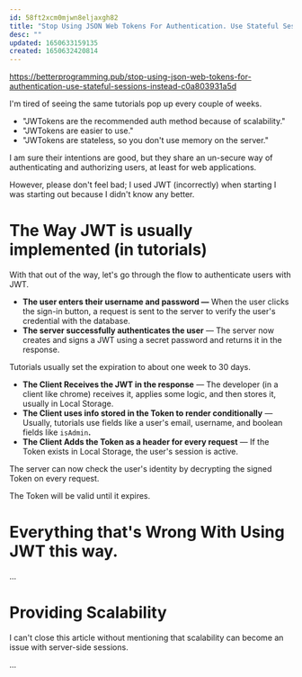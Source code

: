 ```yaml
---
id: 58ft2xcm0mjwn8eljaxgh82
title: "Stop Using JSON Web Tokens For Authentication. Use Stateful Sessions Instead."
desc: ""
updated: 1650633159135
created: 1650632420814
---
```


https://betterprogramming.pub/stop-using-json-web-tokens-for-authentication-use-stateful-sessions-instead-c0a803931a5d

I'm tired of seeing the same tutorials pop up every couple of weeks.

- "JWTokens are the recommended auth method because of scalability."
- "JWTokens are easier to use."
- "JWTokens are stateless, so you don't use memory on the server."

I am sure their intentions are good, but they share an un-secure way of authenticating and authorizing users, at least for web applications.

However, please don't feel bad; I used JWT (incorrectly) when starting I was starting out because I didn't know any better.

# The Way JWT is usually implemented (in tutorials)

With that out of the way, let's go through the flow to authenticate users with JWT.

- **The user enters their username and password —** When the user clicks the sign-in button, a request is sent to the server to verify the user's credential with the database.
- **The server successfully authenticates the user** — The server now creates and signs a JWT using a secret password and returns it in the response.

Tutorials usually set the expiration to about one week to 30 days.

- **The Client Receives the JWT in the response** — The developer (in a client like chrome) receives it, applies some logic, and then stores it, usually in Local Storage.
- **The Client uses info stored in the Token to render conditionally** — Usually, tutorials use fields like a user's email, username, and boolean fields like `isAdmin`**.**
- **The Client Adds the Token as a header for every request** — If the Token exists in Local Storage, the user's session is active.

The server can now check the user's identity by decrypting the signed Token on every request.

The Token will be valid until it expires.

# Everything that's Wrong With Using JWT this way.

...

# Providing Scalability

I can't close this article without mentioning that scalability can become an issue with server-side sessions.

...
